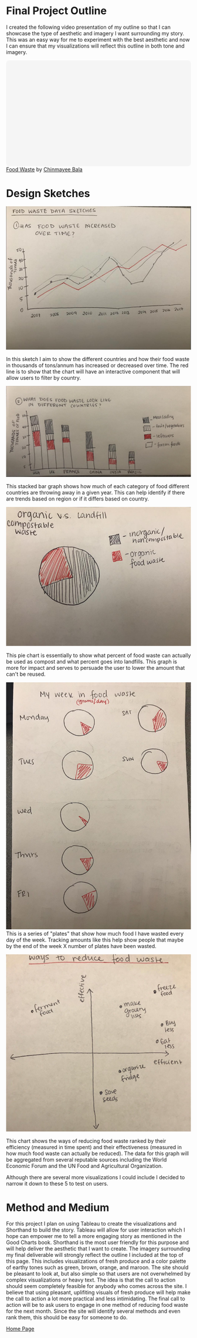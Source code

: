 #  Final Project Outline
I created the following video presentation of my outline so that I can showcase the type of aesthetic and imagery I want surrounding my story. This was an easy way for me to experiment with the best aesthetic and now I can ensure that my visualizations will reflect this outline in both tone and imagery. 

<div class="canva-embed" data-design-id="DADzXaSlGQQ" data-height-ratio="0.5625" style="padding:56.2500% 5px 5px 5px;background:rgba(0,0,0,0.03);border-radius:8px;"></div><script async src="https:&#x2F;&#x2F;sdk.canva.com&#x2F;v1&#x2F;embed.js"></script><a href="https:&#x2F;&#x2F;www.canva.com&#x2F;design&#x2F;DADzXaSlGQQ&#x2F;view?utm_content=DADzXaSlGQQ&amp;utm_campaign=designshare&amp;utm_medium=embeds&amp;utm_source=link" target="_blank" rel="noopener">Food Waste</a> by <a href="https:&#x2F;&#x2F;www.canva.com&#x2F;ChinmayeeBala?utm_campaign=designshare&amp;utm_medium=embeds&amp;utm_source=link" target="_blank" rel="noopener">Chinmayee Bala</a>


# Design Sketches 
![Has Food Waste Increased Over Time](1.jpeg)

In this sketch I aim to show the different countries and how their food waste in thousands of tons/annum has increased or decreased over time. The red line is to show that the chart will have an interactive component that will allow users to filter by country. 

![What Does Food Waste Look Like in Different Countries?](2.jpeg)

This stacked bar graph shows how much of each category of food different countries are throwing away in a given year. This can help identify if there are trends based on region or if it differs based on country. 

![Is Food Waste Organic or Not?](3.jpeg)

This pie chart is essentially to show what percent of food waste can actually be used as compost and what percent goes into landfills. This graph is more for impact and serves to persuade the user to lower the amount that can't be reused. 

![My Week of Wasted Food](4.jpeg)
This is a series of "plates" that show how much food I have wasted every day of the week. Tracking amounts like this help show people that maybe by the end of the week X number of plates have been wasted. 

![Ways to Reduce Food Waste](5.jpeg)

This chart shows the ways of reducing food waste ranked by their efficiency (measured in time spent) and their effectiveness (measured in how much food waste can actually be reduced). The data for this graph will be aggregated from several reputable sources including the World Economic Forum and the UN Food and Agricultural Organization. 

Although there are several more visualizations I could include I decided to narrow it down to these 5 to test on users. 

# Method and Medium
For this project I plan on using Tableau to create the visualizations and Shorthand to build the story. Tableau will allow for user interaction which I hope can empower me to tell a more engaging story as mentioned in the Good Charts book. Shorthand is the most user friendly for this purpose and will help deliver the aesthetic that I want to create. The imagery surrounding my final deliverable will strongly reflect the outline I included at the top of this page. This includes visualizations of fresh produce and a color palette of earthy tones such as green, brown, orange, and maroon. The site should be pleasant to look at, but also simple so that users are not overwhelmed by complex visualizations or heavy text. The idea is that the call to action should seem completely feasible for anybody who comes across the site. I believe that using pleasant, uplifiting visuals of fresh produce will help make the call to action a lot more practical and less intimidating. The final call to action will be to ask users to engage in one method of reducing food waste for the next month. Since the site will identify several methods and even rank them, this should be easy for someone to do. 


[Home Page](/README.md)
